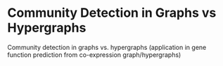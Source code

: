 # Community Detection in Graphs vs Hypergraphs
 Community detection in graphs vs. hypergraphs (application in gene function prediction from co-expression graph/hypergraphs)
